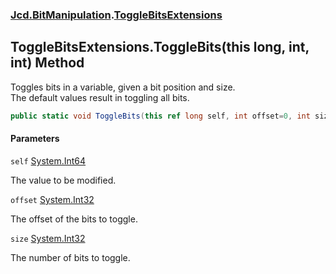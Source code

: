 ### [Jcd.BitManipulation](Jcd.BitManipulation.md 'Jcd.BitManipulation').[ToggleBitsExtensions](Jcd.BitManipulation.ToggleBitsExtensions.md 'Jcd.BitManipulation.ToggleBitsExtensions')

## ToggleBitsExtensions.ToggleBits(this long, int, int) Method

Toggles bits in a variable, given a bit position and size.   
The default values result in toggling all bits.

```csharp
public static void ToggleBits(this ref long self, int offset=0, int size=64);
```
#### Parameters

<a name='Jcd.BitManipulation.ToggleBitsExtensions.ToggleBits(thislong,int,int).self'></a>

`self` [System.Int64](https://docs.microsoft.com/en-us/dotnet/api/System.Int64 'System.Int64')

The value to be modified.

<a name='Jcd.BitManipulation.ToggleBitsExtensions.ToggleBits(thislong,int,int).offset'></a>

`offset` [System.Int32](https://docs.microsoft.com/en-us/dotnet/api/System.Int32 'System.Int32')

The offset of the bits to toggle.

<a name='Jcd.BitManipulation.ToggleBitsExtensions.ToggleBits(thislong,int,int).size'></a>

`size` [System.Int32](https://docs.microsoft.com/en-us/dotnet/api/System.Int32 'System.Int32')

The number of bits to toggle.
